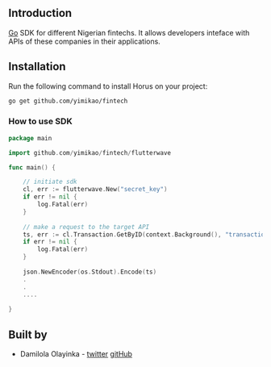 ## Introduction

[Go](https://golang.org) SDK for different Nigerian fintechs. It allows developers inteface with APIs of these companies in their applications.

## Installation 

Run the following command to install Horus on your project:

```bash
go get github.com/yimikao/fintech
```
### How to use SDK

```go
package main

import github.com/yimikao/fintech/flutterwave

func main() {

    // initiate sdk
    cl, err := flutterwave.New("secret_key")
    if err != nil {
        log.Fatal(err)
    }
    
    // make a request to the target API
    ts, err := cl.Transaction.GetByID(context.Background(), "transaction_id")
    if err != nil {
        log.Fatal(err)
    }
  
    json.NewEncoder(os.Stdout).Encode(ts)
    .
    .
    ....
    
}
```
## Built by 

* Damilola Olayinka - [twitter](https://twitter.com/unimppressed) [gitHub](https://github.com/yimikao)

